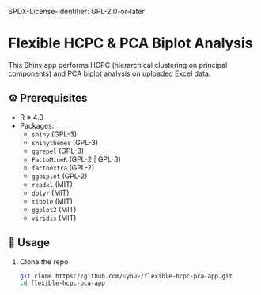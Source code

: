 SPDX-License-Identifier: GPL-2.0-or-later

# Flexible HCPC & PCA Biplot Analysis

This Shiny app performs HCPC (hierarchical clustering on principal components) and PCA biplot analysis on uploaded Excel data.

## ⚙️ Prerequisites
- R ≥ 4.0  
- Packages:
  - `shiny` (GPL-3)
  - `shinythemes` (GPL-3)  
  - `ggrepel` (GPL-3) 
  - `FactoMineR` (GPL-2 | GPL-3)  
  - `factoextra` (GPL-2)
  - `ggbiplot` (GPL-2)
  - `readxl` (MIT) 
  - `dplyr` (MIT)  
  - `tibble` (MIT)  
  - `ggplot2` (MIT)
  - `viridis` (MIT) 

## 🚀 Usage
1. Clone the repo  
   ```bash
   git clone https://github.com/<you>/flexible-hcpc-pca-app.git
   cd flexible-hcpc-pca-app
